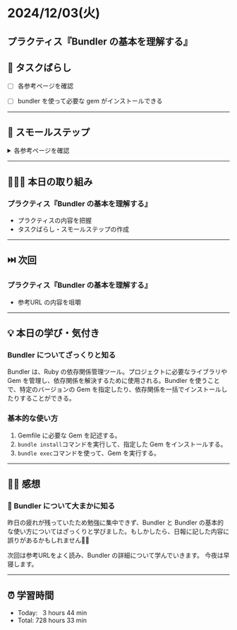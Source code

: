 # 2024/12/03(火)
## プラクティス『Bundler の基本を理解する』

## 🧩 タスクばらし
- [ ] 各参考ページを確認
- [ ] bundler を使って必要な gem がインストールできる


------------


## 🐾 スモールステップ
<details><summary>各参考ページを確認</summary>

- [ ] [Bundlerの使い方 - Qiita](https://qiita.com/oshou/items/6283c2315dc7dd244aef)
   - [ ] [Rubygemsのススメ | Rubyに慣れていない初心者さんへ](https://qiita.com/sumyapp/items/5ec58bf3567e557c24d7)
   - [ ] [Bundler概要](https://qiita.com/hisonl/items/162f70e612e8e96dba50)
   - [ ] [Bundlerとは](http://shokai.org/blog/archives/7262)
- [ ] [bundle install時に--path vendor/bundleを付ける必要性は本当にあるのか、もう一度よく考えてみよう](https://qiita.com/jnchito/items/99b1dbea1767a5095d85)
   - [ ] [bundle installするときはpathを指定しよう](https://blog.dakatsuka.jp/2010/11/09/bundle-install.html)
   - [ ] [https://github.com/heroku/legacy-cli](https://github.com/heroku/legacy-cli)
   - [ ] [https://github.com/flavorjones/chromedriver-helper](https://github.com/flavorjones/chromedriver-helper)
   - [ ] [bundle install --path vendor/bundleと、bundle listとgem listの違いについて](https://qiita.com/okuramasafumi/items/1aea3ed27763315328a3)
- [ ] [Bundler: The best way to manage a Ruby application's gems](https://bundler.io/)
- [ ] [https://www.ruby-lang.org/ja/news/2018/12/25/ruby-2-6-0-released/](https://www.ruby-lang.org/ja/news/2018/12/25/ruby-2-6-0-released/)

</details>


------------


## 🧑🏻‍💻 本日の取り組み
### プラクティス『Bundler の基本を理解する』
- プラクティスの内容を把握
- タスクばらし・スモールステップの作成


------------


## ⏭️ 次回
### プラクティス『Bundler の基本を理解する』
- 参考URL の内容を咀嚼


------------


## 💡 本日の学び・気付き
### Bundler についてざっくりと知る
Bundler は、Ruby の依存関係管理ツール。プロジェクトに必要なライブラリや Gem を管理し、依存関係を解決するために使用される。Bundler を使うことで、特定のバージョンの Gem を指定したり、依存関係を一括でインストールしたりすることができる。

### 基本的な使い方
1. Gemfile に必要な Gem を記述する。
2. `bundle install`コマンドを実行して、指定した Gem をインストールする。
3. `bundle exec`コマンドを使って、Gem を実行する。


------------


## ✍🏻 感想
### 💭 Bundler について大まかに知る
昨日の疲れが残っていたため勉強に集中できず、Bundler と Bundler の基本的な使い方についてはざっくりと学びました。もしかしたら、日報に記した内容に誤りがあるかもしれません🙏🏻

次回は参考URLをよく読み、Bundler の詳細について学んでいきます。
今夜は早寝します。


------------


## ⏰ 学習時間
- Today:&nbsp;&nbsp; 3 hours 44 min
- Total: 728 hours 33 min
